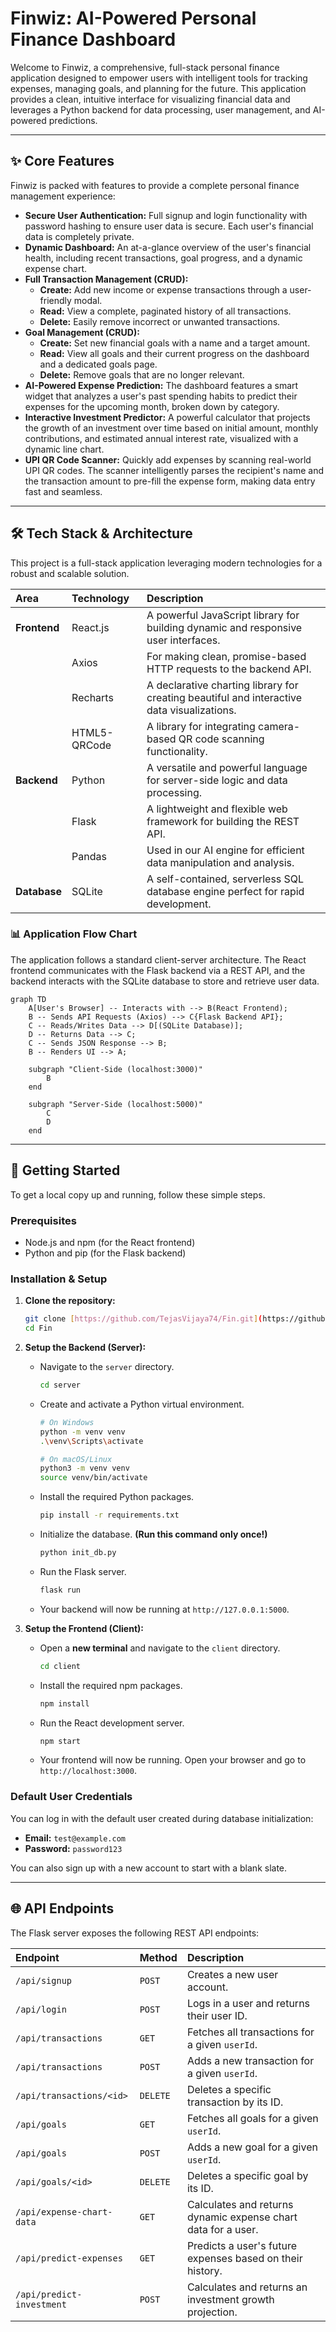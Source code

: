 # Finwiz: AI-Powered Personal Finance Dashboard

Welcome to Finwiz, a comprehensive, full-stack personal finance application designed to empower users with intelligent tools for tracking expenses, managing goals, and planning for the future. This application provides a clean, intuitive interface for visualizing financial data and leverages a Python backend for data processing, user management, and AI-powered predictions.

---

## ✨ Core Features

Finwiz is packed with features to provide a complete personal finance management experience:

* **Secure User Authentication:** Full signup and login functionality with password hashing to ensure user data is secure. Each user's financial data is completely private.
* **Dynamic Dashboard:** An at-a-glance overview of the user's financial health, including recent transactions, goal progress, and a dynamic expense chart.
* **Full Transaction Management (CRUD):**
    * **Create:** Add new income or expense transactions through a user-friendly modal.
    * **Read:** View a complete, paginated history of all transactions.
    * **Delete:** Easily remove incorrect or unwanted transactions.
* **Goal Management (CRUD):**
    * **Create:** Set new financial goals with a name and a target amount.
    * **Read:** View all goals and their current progress on the dashboard and a dedicated goals page.
    * **Delete:** Remove goals that are no longer relevant.
* **AI-Powered Expense Prediction:** The dashboard features a smart widget that analyzes a user's past spending habits to predict their expenses for the upcoming month, broken down by category.
* **Interactive Investment Predictor:** A powerful calculator that projects the growth of an investment over time based on initial amount, monthly contributions, and estimated annual interest rate, visualized with a dynamic line chart.
* **UPI QR Code Scanner:** Quickly add expenses by scanning real-world UPI QR codes. The scanner intelligently parses the recipient's name and the transaction amount to pre-fill the expense form, making data entry fast and seamless.

---

## 🛠️ Tech Stack & Architecture

This project is a full-stack application leveraging modern technologies for a robust and scalable solution.

| Area       | Technology   | Description                                                                    |
| :--------- | :----------- | :----------------------------------------------------------------------------- |
| **Frontend** | React.js     | A powerful JavaScript library for building dynamic and responsive user interfaces. |
|            | Axios        | For making clean, promise-based HTTP requests to the backend API.              |
|            | Recharts     | A declarative charting library for creating beautiful and interactive data visualizations. |
|            | HTML5-QRCode | A library for integrating camera-based QR code scanning functionality.         |
| **Backend** | Python       | A versatile and powerful language for server-side logic and data processing.   |
|            | Flask        | A lightweight and flexible web framework for building the REST API.            |
|            | Pandas       | Used in our AI engine for efficient data manipulation and analysis.            |
| **Database** | SQLite       | A self-contained, serverless SQL database engine perfect for rapid development. |

### 📊 Application Flow Chart

The application follows a standard client-server architecture. The React frontend communicates with the Flask backend via a REST API, and the backend interacts with the SQLite database to store and retrieve user data.

```mermaid
graph TD
    A[User's Browser] -- Interacts with --> B(React Frontend);
    B -- Sends API Requests (Axios) --> C{Flask Backend API};
    C -- Reads/Writes Data --> D[(SQLite Database)];
    D -- Returns Data --> C;
    C -- Sends JSON Response --> B;
    B -- Renders UI --> A;

    subgraph "Client-Side (localhost:3000)"
        B
    end

    subgraph "Server-Side (localhost:5000)"
        C
        D
    end
```

---

## 🚀 Getting Started

To get a local copy up and running, follow these simple steps.

### Prerequisites

* Node.js and npm (for the React frontend)
* Python and pip (for the Flask backend)

### Installation & Setup

1.  **Clone the repository:**
    ```sh
    git clone [https://github.com/TejasVijaya74/Fin.git](https://github.com/TejasVijaya74/Fin.git)
    cd Fin
    ```

2.  **Setup the Backend (Server):**
    * Navigate to the `server` directory.
        ```sh
        cd server
        ```
    * Create and activate a Python virtual environment.
        ```sh
        # On Windows
        python -m venv venv
        .\venv\Scripts\activate

        # On macOS/Linux
        python3 -m venv venv
        source venv/bin/activate
        ```
    * Install the required Python packages.
        ```sh
        pip install -r requirements.txt
        ```
    * Initialize the database. **(Run this command only once!)**
        ```sh
        python init_db.py
        ```
    * Run the Flask server.
        ```sh
        flask run
        ```
    * Your backend will now be running at `http://127.0.0.1:5000`.

3.  **Setup the Frontend (Client):**
    * Open a **new terminal** and navigate to the `client` directory.
        ```sh
        cd client
        ```
    * Install the required npm packages.
        ```sh
        npm install
        ```
    * Run the React development server.
        ```sh
        npm start
        ```
    * Your frontend will now be running. Open your browser and go to `http://localhost:3000`.

### Default User Credentials

You can log in with the default user created during database initialization:
* **Email:** `test@example.com`
* **Password:** `password123`

You can also sign up with a new account to start with a blank slate.

---

## 🌐 API Endpoints

The Flask server exposes the following REST API endpoints:

| Endpoint                  | Method   | Description                                                      |
| :------------------------ | :------- | :--------------------------------------------------------------- |
| `/api/signup`               | `POST`   | Creates a new user account.                                      |
| `/api/login`                | `POST`   | Logs in a user and returns their user ID.                        |
| `/api/transactions`         | `GET`    | Fetches all transactions for a given `userId`.                   |
| `/api/transactions`         | `POST`   | Adds a new transaction for a given `userId`.                     |
| `/api/transactions/<id>`    | `DELETE` | Deletes a specific transaction by its ID.                        |
| `/api/goals`                | `GET`    | Fetches all goals for a given `userId`.                          |
| `/api/goals`                | `POST`   | Adds a new goal for a given `userId`.                            |
| `/api/goals/<id>`           | `DELETE` | Deletes a specific goal by its ID.                               |
| `/api/expense-chart-data`   | `GET`    | Calculates and returns dynamic expense chart data for a user.    |
| `/api/predict-expenses`     | `GET`    | Predicts a user's future expenses based on their history.        |
| `/api/predict-investment`   | `POST`   | Calculates and returns an investment growth projection.          |
